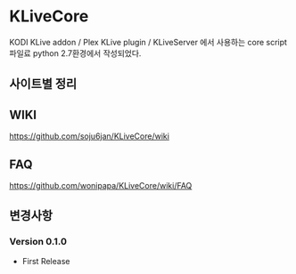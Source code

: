 # KLiveCore
KODI KLive addon / Plex KLive plugin / KLiveServer 에서 사용하는 core script 파일료 python 2.7환경에서 작성되었다.

## 사이트별 정리


## WIKI
https://github.com/soju6jan/KLiveCore/wiki

## FAQ
https://github.com/wonipapa/KLiveCore/wiki/FAQ

## 변경사항
### Version 0.1.0
  - First Release
  
  
